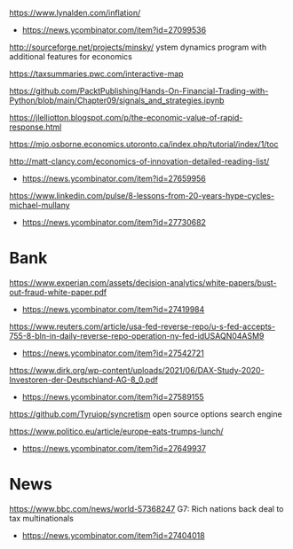 https://www.lynalden.com/inflation/
* https://news.ycombinator.com/item?id=27099536

http://sourceforge.net/projects/minsky/ ystem dynamics program with additional features for economics

https://taxsummaries.pwc.com/interactive-map

https://github.com/PacktPublishing/Hands-On-Financial-Trading-with-Python/blob/main/Chapter09/signals_and_strategies.ipynb

https://jlelliotton.blogspot.com/p/the-economic-value-of-rapid-response.html

https://mjo.osborne.economics.utoronto.ca/index.php/tutorial/index/1/toc

http://matt-clancy.com/economics-of-innovation-detailed-reading-list/
* https://news.ycombinator.com/item?id=27659956

https://www.linkedin.com/pulse/8-lessons-from-20-years-hype-cycles-michael-mullany
* https://news.ycombinator.com/item?id=27730682

# Bank
https://www.experian.com/assets/decision-analytics/white-papers/bust-out-fraud-white-paper.pdf
* https://news.ycombinator.com/item?id=27419984

https://www.reuters.com/article/usa-fed-reverse-repo/u-s-fed-accepts-755-8-bln-in-daily-reverse-repo-operation-ny-fed-idUSAQN04ASM9
* https://news.ycombinator.com/item?id=27542721

https://www.dirk.org/wp-content/uploads/2021/06/DAX-Study-2020-Investoren-der-Deutschland-AG-8_0.pdf
* https://news.ycombinator.com/item?id=27589155

https://github.com/Tyruiop/syncretism open source options search engine

https://www.politico.eu/article/europe-eats-trumps-lunch/
* https://news.ycombinator.com/item?id=27649937

# News
https://www.bbc.com/news/world-57368247 G7: Rich nations back deal to tax multinationals
* https://news.ycombinator.com/item?id=27404018